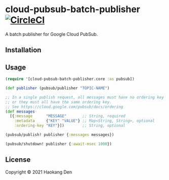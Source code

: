 # cloud-pubsub-batch-publisher [![CircleCI](https://dl.circleci.com/status-badge/img/gh/hden/cloud-pubsub-batch-publisher/tree/master.svg?style=svg)](https://dl.circleci.com/status-badge/redirect/gh/hden/cloud-pubsub-batch-publisher/tree/master)

A batch publisher for Google Cloud PubSub.

## Installation

## Usage

```clj
(require '[cloud-pubsub-batch-publisher.core :as pubsub])

(def publisher (pubsub/publisher "TOPIC-NAME")

;; In a single publish request, all messages must have no ordering key
;; or they must all have the same ordering key.
;; See https://cloud.google.com/pubsub/docs/ordering
(def messages
  [{:message      "MESSAGE"       ;; String, required
    :metadata     {"KEY" "VALUE"} ;; Map<String, String>, optional
    :ordering-key "KEY"}])        ;; String, optional

(pubsub/publish! publisher {:messages messages})

(pubsub/shutdown! publisher {:await-msec 1000})
```

## License

Copyright © 2021 Haokang Den
